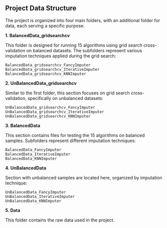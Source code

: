 ## **Project Data Structure**

The project is organized into four main folders, with an additional folder for data, each serving a specific purpose.

**1\. BalancedData_gridsearchcv**

This folder is designed for running 15 algorithms using grid search cross-validation on balanced datasets. The subfolders represent various imputation techniques applied during the grid search:

```
BalancedData_gridsearchcv_FancyImputer  
BalancedData_gridsearchcv_IterativeImputer  
BalancedData_gridsearchcv_KNNImputer
```

**2\. UnBalancedData_gridsearchcv**

Similar to the first folder, this section focuses on grid search cross-validation, specifically on unbalanced datasets:

```
UnBalancedData_gridsearchcv_FancyImputer  
UnBalancedData_gridsearchcv_IterativeImputer  
UnBalancedData_gridsearchcv_KNNImputer
```

**3\. BalancedData**

This section contains files for testing the 15 algorithms on balanced samples. Subfolders represent different imputation techniques:

```
BalancedData_FancyImputer  
BalancedData_IterativeImputer  
BalancedData_KNNImputer
```

**4\. UnBalancedData**

Section with unbalanced samples are located here, organized by imputation technique:

```
UnBalancedData_FancyImputer  
UnBalancedData_IterativeImputer  
UnBalancedData_KNNImputer
```

**5\. Data**

This folder contains the raw data used in the project.


